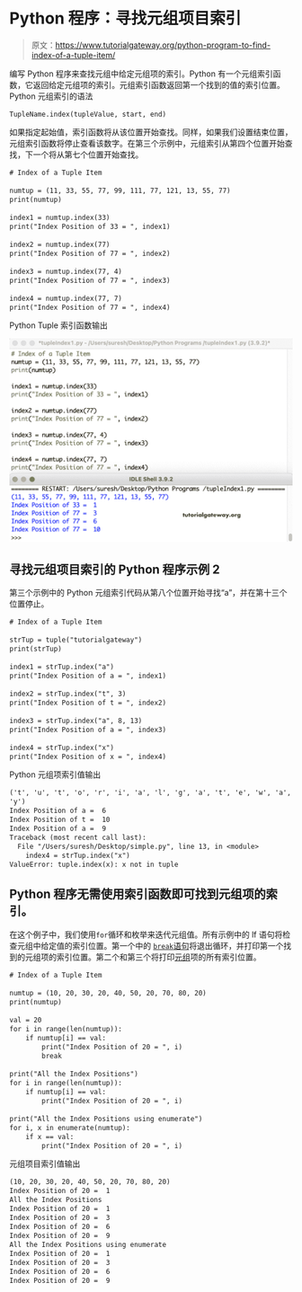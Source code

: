 # Python 程序：寻找元组项目索引

> 原文：<https://www.tutorialgateway.org/python-program-to-find-index-of-a-tuple-item/>

编写 Python 程序来查找元组中给定元组项的索引。Python 有一个元组索引函数，它返回给定元组项的索引。元组索引函数返回第一个找到的值的索引位置。Python 元组索引的语法

```
TupleName.index(tupleValue, start, end)
```

如果指定起始值，索引函数将从该位置开始查找。同样，如果我们设置结束位置，元组索引函数将停止查看该数字。在第三个示例中，元组索引从第四个位置开始查找，下一个将从第七个位置开始查找。

```
# Index of a Tuple Item

numtup = (11, 33, 55, 77, 99, 111, 77, 121, 13, 55, 77)
print(numtup)

index1 = numtup.index(33)
print("Index Position of 33 = ", index1)

index2 = numtup.index(77)
print("Index Position of 77 = ", index2)

index3 = numtup.index(77, 4)
print("Index Position of 77 = ", index3)

index4 = numtup.index(77, 7)
print("Index Position of 77 = ", index4)
```

Python Tuple 索引函数输出

![Python Program to Find Index of a Tuple Item 1](img/9a65f03001d11e347898f074026d6a10.png)

## 寻找元组项目索引的 Python 程序示例 2

第三个示例中的 Python 元组索引代码从第八个位置开始寻找“a”，并在第十三个位置停止。

```
# Index of a Tuple Item

strTup = tuple("tutorialgateway")
print(strTup)

index1 = strTup.index("a")
print("Index Position of a = ", index1)

index2 = strTup.index("t", 3)
print("Index Position of t = ", index2)

index3 = strTup.index("a", 8, 13)
print("Index Position of a = ", index3)

index4 = strTup.index("x")
print("Index Position of x = ", index4)
```

Python 元组项索引值输出

```
('t', 'u', 't', 'o', 'r', 'i', 'a', 'l', 'g', 'a', 't', 'e', 'w', 'a', 'y')
Index Position of a =  6
Index Position of t =  10
Index Position of a =  9
Traceback (most recent call last):
  File "/Users/suresh/Desktop/simple.py", line 13, in <module>
    index4 = strTup.index("x")
ValueError: tuple.index(x): x not in tuple
```

## Python 程序无需使用索引函数即可找到元组项的索引。

在这个例子中，我们使用`for`循环和枚举来迭代元组值。所有示例中的 lf 语句将检查元组中给定值的索引位置。第一个中的 [`break`语句](https://www.tutorialgateway.org/python-break/)将退出循环，并打印第一个找到的元组项的索引位置。第二个和第三个将打印[元组](https://www.tutorialgateway.org/python-tuple/)项的所有索引位置。

```
# Index of a Tuple Item

numtup = (10, 20, 30, 20, 40, 50, 20, 70, 80, 20)
print(numtup)

val = 20
for i in range(len(numtup)):
    if numtup[i] == val:
        print("Index Position of 20 = ", i)
        break

print("All the Index Positions")
for i in range(len(numtup)):
    if numtup[i] == val:
        print("Index Position of 20 = ", i)

print("All the Index Positions using enumerate")
for i, x in enumerate(numtup):
    if x == val:
        print("Index Position of 20 = ", i)
```

元组项目索引值输出

```
(10, 20, 30, 20, 40, 50, 20, 70, 80, 20)
Index Position of 20 =  1
All the Index Positions
Index Position of 20 =  1
Index Position of 20 =  3
Index Position of 20 =  6
Index Position of 20 =  9
All the Index Positions using enumerate
Index Position of 20 =  1
Index Position of 20 =  3
Index Position of 20 =  6
Index Position of 20 =  9
```